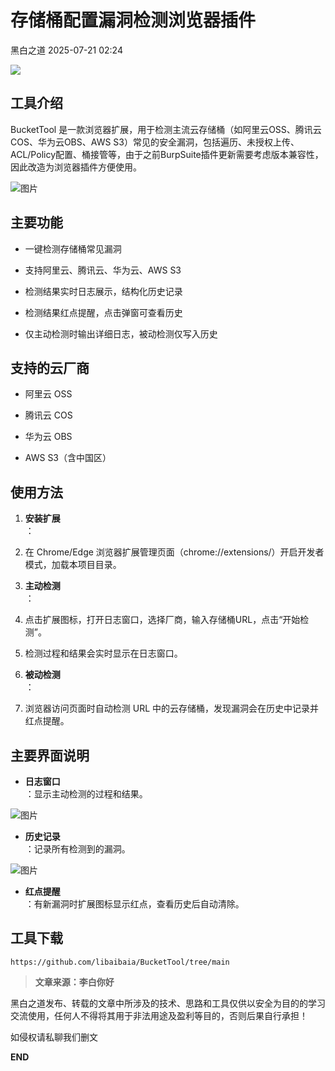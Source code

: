 #  存储桶配置漏洞检测浏览器插件  
 黑白之道   2025-07-21 02:24  
  
![](https://mmbiz.qpic.cn/mmbiz_gif/3xxicXNlTXLicwgPqvK8QgwnCr09iaSllrsXJLMkThiaHibEntZKkJiaicEd4ibWQxyn3gtAWbyGqtHVb0qqsHFC9jW3oQ/640?wx_fmt=gif "")  
## 工具介绍  
  
BucketTool 是一款浏览器扩展，用于检测主流云存储桶（如阿里云OSS、腾讯云COS、华为云OBS、AWS S3）常见的安全漏洞，包括遍历、未授权上传、ACL/Policy配置、桶接管等，由于之前BurpSuite插件更新需要考虑版本兼容性，因此改造为浏览器插件方便使用。  
  
![图片](https://mmbiz.qpic.cn/mmbiz_png/XoIcX2HtlUC1oEobyF3y1u106krIZctAkSe9CARAK3D9SVB6VETdQuhPiaeUtfvFpuzEoDTibBibNAwcrT3pTfaHg/640?wx_fmt=png&from=appmsg&watermark=1&tp=wxpic&wxfrom=5&wx_lazy=1 "")  
## 主要功能  
- 一键检测存储桶常见漏洞  
  
- 支持阿里云、腾讯云、华为云、AWS S3  
  
- 检测结果实时日志展示，结构化历史记录  
  
- 检测结果红点提醒，点击弹窗可查看历史  
  
- 仅主动检测时输出详细日志，被动检测仅写入历史  
  
## 支持的云厂商  
- 阿里云 OSS  
  
- 腾讯云 COS  
  
- 华为云 OBS  
  
- AWS S3（含中国区）  
  
## 使用方法  
1. **安装扩展**  
：  
  
1. 在 Chrome/Edge 浏览器扩展管理页面（chrome://extensions/）开启开发者模式，加载本项目目录。  
  
1. **主动检测**  
：  
  
1. 点击扩展图标，打开日志窗口，选择厂商，输入存储桶URL，点击“开始检测”。  
  
1. 检测过程和结果会实时显示在日志窗口。  
  
1. **被动检测**  
：  
  
1. 浏览器访问页面时自动检测 URL 中的云存储桶，发现漏洞会在历史中记录并红点提醒。  
  
## 主要界面说明  
- **日志窗口**  
：显示主动检测的过程和结果。  
  
![图片](https://mmbiz.qpic.cn/mmbiz_png/XoIcX2HtlUC1oEobyF3y1u106krIZctAWvE6kMdia08fypzW3Eia7nDbrarGnJEIBuyaib5VgcG5XvK7LFYPX6bcQ/640?wx_fmt=png&from=appmsg&watermark=1&tp=wxpic&wxfrom=5&wx_lazy=1 "")  
- **历史记录**  
：记录所有检测到的漏洞。  
  
![图片](https://mmbiz.qpic.cn/mmbiz_png/XoIcX2HtlUC1oEobyF3y1u106krIZctA239fmcVqDI2X8ssIpCJYYHPs8tDeumBEkR2unDicZpX5Uic9jVicQqyicA/640?wx_fmt=png&from=appmsg&watermark=1&tp=wxpic&wxfrom=5&wx_lazy=1 "")  
- **红点提醒**  
：有新漏洞时扩展图标显示红点，查看历史后自动清除。  
  
## 工具下载  
```
https://github.com/libaibaia/BucketTool/tree/main
```  
  
  
> **文章来源：李白你好**  
  
  
  
黑白之道发布、转载的文章中所涉及的技术、思路和工具仅供以安全为目的的学习交流使用，任何人不得将其用于非法用途及盈利等目的，否则后果自行承担！  
  
如侵权请私聊我们删文  
  
  
**END**  
  
  
